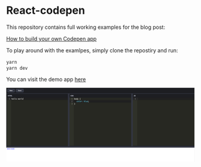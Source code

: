 # React-codepen
This repository contains full working examples for the blog post:

[How to build your own Codepen app](https://moshekerbel.medium.com/how-to-build-your-own-codepen-app-a8a7140d52d7)

To play around with the examlpes, simply clone the repostiry and run:
```
yarn
yarn dev
```

You can visit the demo app [here](https://bit.ly/3mfu60O) 

![Screenshot](/Examples.png?raw=true "Screenshot")
